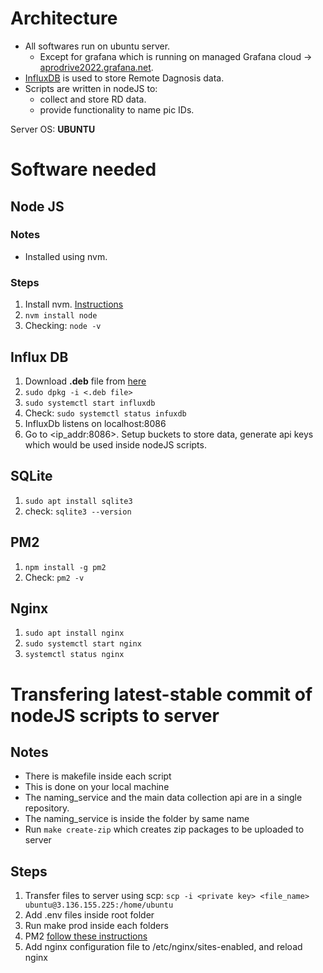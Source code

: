 # Architecture

- All softwares run on ubuntu server.
  - Except for grafana which is running on managed Grafana cloud -> [aprodrive2022.grafana.net](aprodrive2022.grafana.net).
- [InfluxDB](www.influxdata.com) is used to store Remote Dagnosis data.
- Scripts are written in nodeJS to:
  - collect and store RD data.
  - provide functionality to name pic IDs.

Server OS: **UBUNTU**

# Software needed

## Node JS

### Notes

- Installed using nvm.

### Steps

1. Install nvm. [Instructions](https://github.com/nvm-sh/nvm)
2. `nvm install node`
3. Checking: `node -v`

## Influx DB

1. Download **.deb** file from [here](https://docs.influxdata.com/influxdb/v2.5/install/?t=Linux)
2. `sudo dpkg -i <.deb file>`
3. `sudo systemctl start influxdb`
4. Check: `sudo systemctl status infuxdb`
5. InfluxDb listens on localhost:8086
6. Go to <ip_addr:8086>. Setup buckets to store data, generate api keys which would be used inside nodeJS scripts.

## SQLite

1. `sudo apt install sqlite3`
2. check: `sqlite3 --version`


## PM2

1. `npm install -g pm2`
2. Check: `pm2 -v`

## Nginx

1. `sudo apt install nginx`
2. `sudo systemctl start nginx`
3. `systemctl status nginx`

# Transfering latest-stable commit of nodeJS scripts to server

## Notes
- There is makefile inside each script
- This is done on your local machine
- The naming_service and the main data collection api are in a single repository.
- The naming_service is inside the folder by same name
- Run `make create-zip` which creates zip packages to be uploaded to server

## Steps

1. Transfer files to server using scp: `scp -i <private key> <file_name> ubuntu@3.136.155.225:/home/ubuntu`
2. Add .env files inside root folder
3. Run make prod inside each folders
4. PM2  [follow these instructions](https://pm2.keymetrics.io/docs/usage/startup/)
5. Add nginx configuration file to /etc/nginx/sites-enabled, and reload nginx

